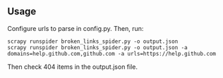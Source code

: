 Usage
-------------

Configure urls to parse in config.py. Then, run:

    scrapy runspider broken_links_spider.py -o output.json
    scrapy runspider broken_links_spider.py -o output.json -a domains=help.github.com,github.com -a urls=https://help.github.com

Then check 404 items in the output.json file. 